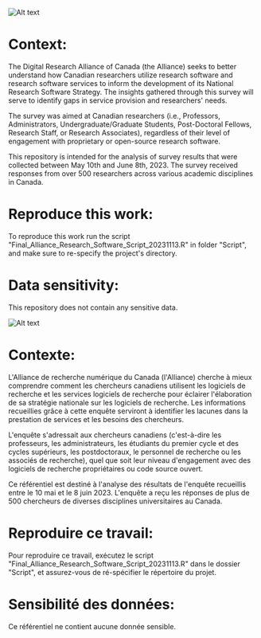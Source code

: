 ![Alt text](https://ised-isde.canada.ca/site/ai-strategy/sites/default/files/images/2022-06/drac-logo-bil.jpg)


# Context:
The Digital Research Alliance of Canada (the Alliance) seeks to better understand how Canadian researchers utilize research software and research software services to inform the development of its National Research Software Strategy. The insights gathered through this survey will serve to identify gaps in service provision and researchers' needs.

The survey was aimed at Canadian researchers (i.e., Professors, Administrators, Undergraduate/Graduate Students, Post-Doctoral Fellows, Research Staff, or Research Associates), regardless of their level of engagement with proprietary or open-source research software.

This repository is intended for the analysis of survey results that were collected between May 10th and June 8th, 2023. The survey received responses from over 500 researchers across various academic disciplines in Canada.


# Reproduce this work:
To reproduce this work run the script "Final_Alliance_Research_Software_Script_20231113.R" in folder "Script", and make sure to re-specify the project's directory.
# Data sensitivity:
This repository does not contain any sensitive data.


![Alt text](https://ised-isde.canada.ca/site/ai-strategy/sites/default/files/images/2022-06/drac-logo-bil.jpg)

# Contexte:
L'Alliance de recherche numérique du Canada (l'Alliance) cherche à mieux comprendre comment les chercheurs canadiens utilisent les logiciels de recherche et les services logiciels de recherche pour éclairer l'élaboration de sa stratégie nationale sur les logiciels de recherche. Les informations recueillies grâce à cette enquête serviront à identifier les lacunes dans la prestation de services et les besoins des chercheurs.

L'enquête s'adressait aux chercheurs canadiens (c'est-à-dire les professeurs, les administrateurs, les étudiants du premier cycle et des cycles supérieurs, les postdoctoraux, le personnel de recherche ou les associés de recherche), quel que soit leur niveau d'engagement avec des logiciels de recherche propriétaires ou code source ouvert.

Ce référentiel est destiné à l'analyse des résultats de l'enquête recueillis entre le 10 mai et le 8 juin 2023. L'enquête a reçu les réponses de plus de 500 chercheurs de diverses disciplines universitaires au Canada.

# Reproduire ce travail:
Pour reproduire ce travail, exécutez le script "Final_Alliance_Research_Software_Script_20231113.R" dans le dossier "Script", et assurez-vous de ré-spécifier le répertoire du projet.

# Sensibilité des données:
Ce référentiel ne contient aucune donnée sensible.

